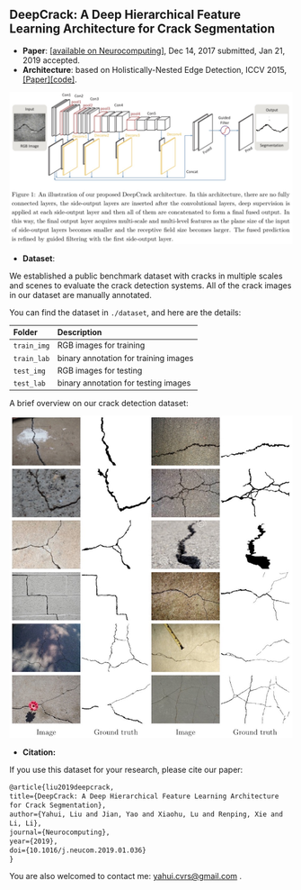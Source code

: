 ## DeepCrack: A Deep Hierarchical Feature Learning Architecture for Crack Segmentation

 - **Paper**: [[available on Neurocomputing]](https://www.sciencedirect.com/science/article/pii/S0925231219300566), Dec 14, 2017 submitted, Jan 21, 2019 accepted.
 - **Architecture**: based on Holistically-Nested Edge Detection, ICCV 2015, [[Paper]](https://arxiv.org/abs/1504.06375)[[code]](https://github.com/s9xie/hed).

![](./figures/architecture.jpg)

 - **Dataset**:

We established a public benchmark dataset with cracks in multiple scales and scenes to evaluate the crack detection systems. All of the crack images in our dataset are manually annotated.

You can find the dataset in `./dataset`, and here are the details:

|Folder|Description|
|:----|:-----|
|`train_img`|RGB images for training|
|`train_lab`|binary annotation for training images|
|`test_img`|RGB images for testing|
|`test_lab`|binary annotation for testing images|

A brief overview on our crack detection dataset:

![](./figures/dataset-overview.jpg)

 - **Citation:**

If you use this dataset for your research, please cite our paper:


```
@article{liu2019deepcrack,
title={DeepCrack: A Deep Hierarchical Feature Learning Architecture for Crack Segmentation},
author={Yahui, Liu and Jian, Yao and Xiaohu, Lu and Renping, Xie and Li, Li},
journal={Neurocomputing},
year={2019},
doi={10.1016/j.neucom.2019.01.036}
}
```

You are also welcomed to contact me: yahui.cvrs@gmail.com .